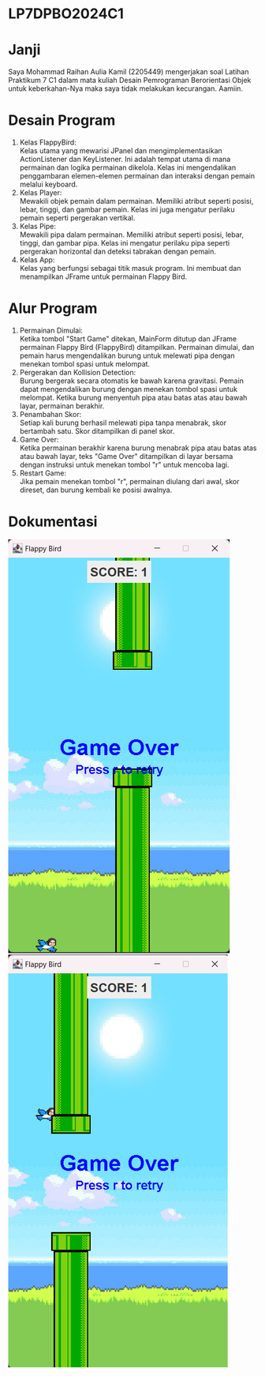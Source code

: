 # LP7DPBO2024C1
# Janji
Saya Mohammad Raihan Aulia Kamil (2205449) mengerjakan soal Latihan Praktikum 7 C1 dalam mata kuliah Desain Pemrograman Berorientasi Objek untuk keberkahan-Nya maka saya tidak melakukan kecurangan. Aamiin.

# Desain Program
1. Kelas FlappyBird:  
   Kelas utama yang mewarisi JPanel dan mengimplementasikan ActionListener dan KeyListener. Ini adalah tempat utama di mana permainan dan logika permainan dikelola. Kelas ini mengendalikan penggambaran elemen-elemen permainan dan interaksi dengan pemain melalui keyboard.
2. Kelas Player:  
   Mewakili objek pemain dalam permainan. Memiliki atribut seperti posisi, lebar, tinggi, dan gambar pemain. Kelas ini juga mengatur perilaku pemain seperti pergerakan vertikal.
3. Kelas Pipe:  
   Mewakili pipa dalam permainan. Memiliki atribut seperti posisi, lebar, tinggi, dan gambar pipa. Kelas ini mengatur perilaku pipa seperti pergerakan horizontal dan deteksi tabrakan dengan pemain.
4. Kelas App:  
   Kelas yang berfungsi sebagai titik masuk program. Ini membuat dan menampilkan JFrame untuk permainan Flappy Bird.

# Alur Program
1. Permainan Dimulai:  
   Ketika tombol "Start Game" ditekan, MainForm ditutup dan JFrame permainan Flappy Bird (FlappyBird) ditampilkan. Permainan dimulai, dan pemain harus mengendalikan burung untuk melewati pipa dengan menekan tombol spasi untuk melompat.
2. Pergerakan dan Kollision Detection:  
   Burung bergerak secara otomatis ke bawah karena gravitasi. Pemain dapat mengendalikan burung dengan menekan tombol spasi untuk melompat. Ketika burung menyentuh pipa atau batas atas atau bawah layar, permainan berakhir.
4. Penambahan Skor:  
   Setiap kali burung berhasil melewati pipa tanpa menabrak, skor bertambah satu. Skor ditampilkan di panel skor.
6. Game Over:  
   Ketika permainan berakhir karena burung menabrak pipa atau batas atas atau bawah layar, teks "Game Over" ditampilkan di layar bersama dengan instruksi untuk menekan tombol "r" untuk mencoba lagi.
8. Restart Game:  
   Jika pemain menekan tombol "r", permainan diulang dari awal, skor direset, dan burung kembali ke posisi awalnya.

# Dokumentasi
![alt text](https://github.com/rehankmil/LP7DPBO2024C1/blob/main/Dokumentasi/Jatuh%20ke%20Dasar.png)
![alt text](https://github.com/rehankmil/LP7DPBO2024C1/blob/main/Dokumentasi/Nabrak%20Pipa.png)
